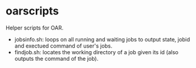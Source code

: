 oarscripts
==========

Helper scripts for OAR.

* jobsinfo.sh: loops on all running and waiting jobs to output state, jobid and exectued command of user's jobs.
* findjob.sh: locates the working directory of a job given its id (also outputs the command of the job).

